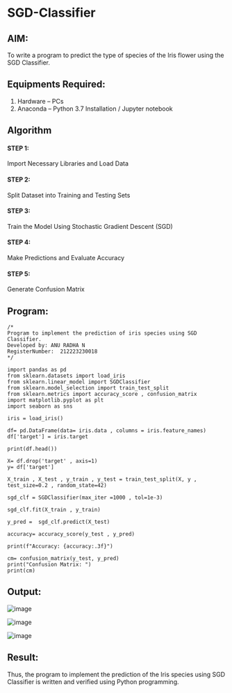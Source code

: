 # SGD-Classifier
## AIM:
To write a program to predict the type of species of the Iris flower using the SGD Classifier.

## Equipments Required:
1. Hardware – PCs
2. Anaconda – Python 3.7 Installation / Jupyter notebook

## Algorithm
#### STEP 1: 
Import Necessary Libraries and Load Data
#### STEP 2:
Split Dataset into Training and Testing Sets
#### STEP 3:
Train the Model Using Stochastic Gradient Descent (SGD)
#### STEP 4:
Make Predictions and Evaluate Accuracy
#### STEP 5:
Generate Confusion Matrix
## Program:
```
/*
Program to implement the prediction of iris species using SGD Classifier.
Developed by: ANU RADHA N
RegisterNumber:  212223230018
*/
```
```
import pandas as pd
from sklearn.datasets import load_iris
from sklearn.linear_model import SGDClassifier
from sklearn.model_selection import train_test_split
from sklearn.metrics import accuracy_score , confusion_matrix
import matplotlib.pyplot as plt
import seaborn as sns

iris = load_iris()

df= pd.DataFrame(data= iris.data , columns = iris.feature_names)
df['target'] = iris.target

print(df.head())

X= df.drop('target' , axis=1)
y= df['target']

X_train , X_test , y_train , y_test = train_test_split(X, y , test_size=0.2 , random_state=42)

sgd_clf = SGDClassifier(max_iter =1000 , tol=1e-3)

sgd_clf.fit(X_train , y_train)

y_pred =  sgd_clf.predict(X_test) 

accuracy= accuracy_score(y_test , y_pred)

print(f"Accuracy: {accuracy:.3f}")

cm= confusion_matrix(y_test, y_pred) 
print("Confusion Matrix: ") 
print(cm)
```

## Output:

![image](https://github.com/user-attachments/assets/878f9172-d8c6-4ef9-a3ac-a75ede16be7f)

![image](https://github.com/user-attachments/assets/52246347-5d66-4914-9712-3f2dbc71e095)

![image](https://github.com/user-attachments/assets/3ce012f1-dfdd-4a56-9c33-74501bf1035e)


## Result:
Thus, the program to implement the prediction of the Iris species using SGD Classifier is written and verified using Python programming.
